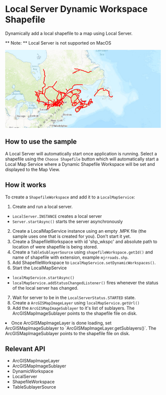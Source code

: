# Local Server Dynamic Workspace Shapefile

Dynamically add a local shapefile to a map using Local Server.

** Note: ** Local Server is not supported on MacOS

![](LocalServerDynamicWorkspaceShapefile.png)

## How to use the sample

A Local Server will automatically start once application is running. Select a shapefile using the `Choose Shapefile` button which will automatically start a Local Map Service where a Dynamic Shapefile Workspace will be set and displayed to the Map View.

## How it works

To create a `ShapefileWorkspace` and add it to a `LocalMapService`:


1. Create and run a local server.
* `LocalServer.INSTANCE` creates a local server
* `Server.startAsync()` starts the server asynchronously
2. Create a LocalMapService instance using an empty .MPK file (the sample uses one that is created for you). Don't start it yet.
3. Create a ShapefileWorkspace  with id 'shp_wkspc' and absolute path to location of were shapefile is being stored.
4. Create a `TableSublayerSource`  using  `shapefileWorkspace.getId()` and name of  shapefile with extension, example `mjrroads.shp`.
5. Add ShapefileWorkspace to `LocalMapService.setDynamicWorkspaces()`.
6. Start the LocalMapService
* `localMapService.startAsync()`
* `localMapService.addStatusChangedListener()` fires whenever the status of the local server has changed.
7. Wait for server to be in the  `LocalServerStatus.STARTED` state.
8. Create a `ArcGISMapImageLayer` using `localMapService.getUrl()`
9. Add the `ArcGISMapImageSublayer` to it's list of sublayers. The ArcGISMapImageSublayer points to the shapefile file on disk.
<li>Once ArcGISMapImageLayer is done loading,  set ArcGISMapImageSublayer to `ArcGISMapImageLayer.getSublayers()`. The ArcGISMapImageSublayer points to the shapefile file on disk.


## Relevant API

* ArcGISMapImageLayer
* ArcGISMapImageSublayer
* DynamicWorkspace
* LocalServer
* ShapefileWorkspace
* TableSublayerSource

